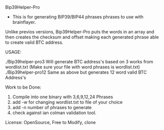 Bip39Helper-Pro 

- This is for generating BIP39/BIP44 phrases phrases to use with brainflayer.

Unlike previos versions, Bip39Helper-Pro puts the words in an array and then creates the checksum and offset making each generated phrase able to create valid BTC address.

USAGE:

./Bip39helper-pro3   Will generate BTC address's based on 3 works from wordlist.txt  (Make sure your file with word phrases is wordlist.txt)
./Bip39helper-pro12  Same as above but generates 12 word valid BTC Address's


Work to be Done:
1. Compile into one binary with 3,6,9,12,24 Phrases
2. add -w for changing wordlist.txt to file of your choice
4. add -n number of phrases to generate
5. check against ian colman validation tool.


License:
OpenSource, Free to Modify, clone

